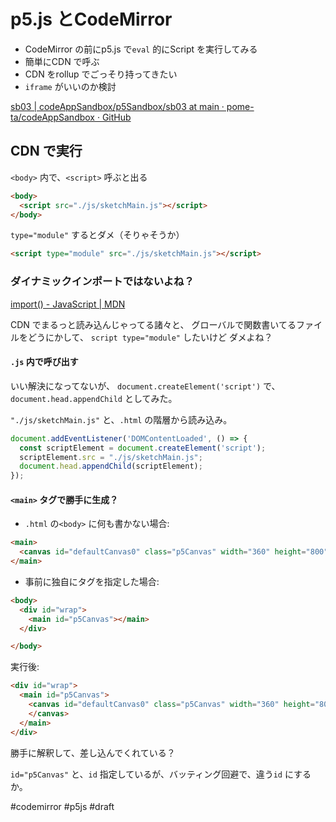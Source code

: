 # p5.js とCodeMirror

- CodeMirror の前にp5.js で`eval` 的にScript を実行してみる
- 簡単にCDN で呼ぶ
- CDN をrollup でごっそり持ってきたい
- `iframe` がいいのか検討

[sb03 | codeAppSandbox/p5Sandbox/sb03 at main · pome-ta/codeAppSandbox · GitHub](https://github.com/pome-ta/codeAppSandbox/tree/main/p5Sandbox/sb03)


## CDN で実行

`<body>` 内で、`<script>` 呼ぶと出る

```html
<body>
  <script src="./js/sketchMain.js"></script>
</body>
```

`type="module"` するとダメ（そりゃそうか）

```html
<script type="module" src="./js/sketchMain.js"></script>
```

### ダイナミックインポートではないよね？

[import() - JavaScript | MDN](https://developer.mozilla.org/ja/docs/Web/JavaScript/Reference/Operators/import)

CDN でまるっと読み込んじゃってる諸々と、
グローバルで関数書いてるファイルをどうにかして、
`script type="module"` したいけど
ダメよね？

#### `.js` 内で呼び出す

いい解決になってないが、
`document.createElement('script')` で、`document.head.appendChild` としてみた。

`"./js/sketchMain.js"` と、`.html` の階層から読み込み。

```js
document.addEventListener('DOMContentLoaded', () => {
  const scriptElement = document.createElement('script');
  scriptElement.src = "./js/sketchMain.js";
  document.head.appendChild(scriptElement);
});
```


#### `<main>` タグで勝手に生成？

- `.html` の`<body>` に何も書かない場合:

```html
<main>
  <canvas id="defaultCanvas0" class="p5Canvas" width="360" height="800" style="width: 180px; height: 400px;"></canvas>
</main>
```

- 事前に独自にタグを指定した場合:

```html
<body>
  <div id="wrap">
    <main id="p5Canvas"></main>
  </div>

</body>
```

実行後:

```html
<div id="wrap">
  <main id="p5Canvas">
    <canvas id="defaultCanvas0" class="p5Canvas" width="360" height="800" style="width: 180px; height: 400px;">
    </canvas>
  </main>
</div>
```

勝手に解釈して、差し込んでくれている？

`id="p5Canvas"` と、`id` 指定しているが、バッティング回避で、違う`id` にするか。


#codemirror #p5js #draft 
